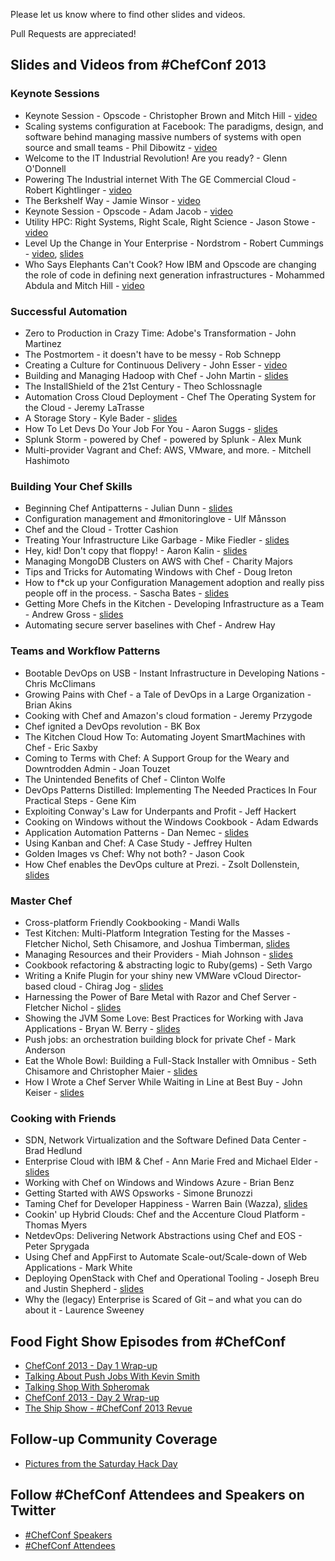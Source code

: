 Please let us know where to find other slides and videos.

Pull Requests are appreciated!

## Slides and Videos from \#ChefConf 2013
### Keynote Sessions
* Keynote Session - Opscode - Christopher Brown and Mitch Hill - [video](http://www.youtube.com/watch?v=erU1UOlmlvI)
* Scaling systems configuration at Facebook:  The paradigms, design, and software behind managing massive numbers of systems with open source and small teams - Phil Dibowitz - [video](http://www.youtube.com/watch?v=SYZ2GzYAw_Q)
* Welcome to the IT Industrial Revolution! Are you ready? - Glenn O'Donnell
* Powering The Industrial internet With The GE Commercial Cloud - Robert Kightlinger - [video](http://youtu.be/bapTyrdkuRA)
* The Berkshelf Way - Jamie Winsor - [video](http://youtu.be/hYt0E84kYUI)
* Keynote Session - Opscode - Adam Jacob - [video](http://youtu.be/Hb4y0EHfOFQ)
* Utility HPC: Right Systems, Right Scale, Right Science - Jason Stowe - [video](http://youtu.be/5vtVj5PIK_0)
* Level Up the Change in Your Enterprise - Nordstrom - Robert Cummings - [video](http://youtu.be/Ot5H2KfWAxI), [slides](http://www.slideshare.net/robc77/chefconf-2013-nordstrom-keynote)
* Who Says Elephants Can't Cook? How IBM and Opscode are changing the role of code in defining next generation infrastructures - Mohammed Abdula and Mitch Hill - [video](http://youtu.be/mBArai8EsEE)

### Successful Automation
* Zero to Production in Crazy Time: Adobe's Transformation - John Martinez
* The Postmortem - it doesn't have to be messy - Rob Schnepp
* Creating a Culture for Continuous Delivery - John Esser - [video](http://www.youtube.com/watch?v=f3s0gxp_RA4)
* Building and Managing Hadoop with Chef - John Martin - [slides](http://www.slideshare.net/tekbuddha/building-hadoop-with-chef)
* The InstallShield of the 21st Century - Theo Schlossnagle
* Automation Cross Cloud Deployment - Chef The Operating System for the Cloud - Jeremy LaTrasse
* A Storage Story - Kyle Bader - [slides](http://www.slideshare.net/kbader/a-storage-story-chef-conf2013)
* How To Let Devs Do Your Job For You - Aaron Suggs - [slides](https://speakerdeck.com/ktheory/how-to-let-developers-do-your-job-number-chefconf-2013)
* Splunk Storm - powered by Chef - powered by Splunk - Alex Munk
* Multi-provider Vagrant and Chef: AWS, VMware, and more. - Mitchell Hashimoto

### Building Your Chef Skills
* Beginning Chef Antipatterns - Julian Dunn - [slides](http://www.slideshare.net/JulianDunn/beginner-chef-antipatterns)
* Configuration management and #monitoringlove - Ulf Månsson
* Chef and the Cloud - Trotter Cashion
* Treating Your Infrastructure Like Garbage - Mike Fiedler - [slides](https://speakerdeck.com/miketheman/treating-your-infrastructure-like-garbage)
* Hey, kid! Don't copy that floppy! - Aaron Kalin - [slides](https://speakerdeck.com/martinisoft/hey-kid-dont-copy-that-floppy)
* Managing MongoDB Clusters on AWS with Chef - Charity Majors
* Tips and Tricks for Automating Windows with Chef - Doug Ireton
* How to f*ck up your Configuration Management adoption and really piss people off in the process. - Sascha Bates - [slides](https://speakerdeck.com/sbates/doom-your-chef-in-3-easy-steps)
* Getting More Chefs in the Kitchen - Developing Infrastructure as a Team - Andrew Gross - [slides](http://www.slideshare.net/andrewwgross/getting-morechefsinthekitchen)
* Automating secure server baselines with Chef - Andrew Hay

### Teams and Workflow Patterns
* Bootable DevOps on USB - Instant Infrastructure in Developing Nations - Chris McClimans
* Growing Pains with Chef - a Tale of DevOps in a Large Organization - Brian Akins
* Cooking with Chef and Amazon's cloud formation - Jeremy Przygode
* Chef ignited a DevOps revolution - BK Box
* The Kitchen Cloud How To: Automating Joyent SmartMachines with Chef - Eric Saxby
* Coming to Terms with Chef: A Support Group for the Weary and Downtrodden Admin - Joan Touzet
* The Unintended Benefits of Chef - Clinton Wolfe
* DevOps Patterns Distilled: Implementing The Needed Practices In Four Practical Steps - Gene Kim
* Exploiting Conway's Law for Underpants and Profit - Jeff Hackert
* Cooking on Windows without the Windows Cookbook - Adam Edwards
* Application Automation Patterns - Dan Nemec - [slides](https://docs.google.com/presentation/d/1GFezWsKxfKc5KVEj5BbTEZggFJeZZ9KjeV1uRA51n3c/pub?start=false&loop=false&delayms=3000)
* Using Kanban and Chef: A Case Study - Jeffrey Hulten
* Golden Images vs Chef: Why not both? - Jason Cook
* How Chef enables the DevOps culture at Prezi. - Zsolt Dollenstein, [slides](http://prezi.com/urjjss5dn2_b/chef-at-prezi/)
 
### Master Chef
* Cross-platform Friendly Cookbooking - Mandi Walls
* Test Kitchen: Multi-Platform Integration Testing for the Masses - Fletcher Nichol, Seth Chisamore, and Joshua Timberman, [slides](https://speakerdeck.com/fnichol/chefconf-2013-test-kitchen-multi-platform-integration-testing-for-the-masses)
* Managing Resources and their Providers - Miah Johnson - [slides](http://www.slideshare.net/rosekolodny/resources-and-providers-chef-conf-2013)
* Cookbook refactoring & abstracting logic to Ruby(gems) - Seth Vargo
* Writing a Knife Plugin for your shiny new VMWare vCloud Director-based cloud - Chirag Jog - [slides](http://www.slideshare.net/Clogeny/writing-a-knife-cloud-plugin-for-your-shiny-vmware-vcloud-director)
* Harnessing the Power of Bare Metal with Razor and Chef Server - Fletcher Nichol - [slides](https://speakerdeck.com/fnichol/chefconf-2013-harnessing-the-power-of-bare-metal-with-razor-and-chef-server)
* Showing the JVM Some Love: Best Practices for Working with Java Applications - Bryan W. Berry - [slides](https://speakerdeck.com/bryanwb/managing-java-applications-with-chef)
* Push jobs: an orchestration building block for private Chef - Mark Anderson
* Eat the Whole Bowl: Building a Full-Stack Installer with Omnibus - Seth Chisamore and Christopher Maier - [slides](https://speakerdeck.com/schisamo/eat-the-whole-bowl-building-a-full-stack-installer-with-omnibus)
* How I Wrote a Chef Server While Waiting in Line at Best Buy - John Keiser - [slides](http://johnkeiser.com/presentation/chef-zero)

### Cooking with Friends
* SDN, Network Virtualization and the Software Defined Data Center - Brad Hedlund
* Enterprise Cloud with IBM & Chef - Ann Marie Fred and Michael Elder - [slides](http://www.slideshare.net/MichaelElder/2013chef-conf-scdscov02)
* Working with Chef on Windows and Windows Azure - Brian Benz
* Getting Started with AWS Opsworks - Simone Brunozzi
* Taming Chef for Developer Happiness - Warren Bain (Wazza), [slides](http://www.rvl.io/thoughtcroft/taming-chef-for-developer-happiness/fullscreen)
* Cookin' up Hybrid Clouds:  Chef and the Accenture Cloud Platform - Thomas Myers
* NetdevOps: Delivering Network Abstractions using Chef and EOS - Peter Sprygada
* Using Chef and AppFirst to Automate Scale-out/Scale-down of Web Applications - Mark White
* Deploying OpenStack with Chef and Operational Tooling - Joseph Breu and Justin Shepherd - [slides](http://www.slideshare.net/jbreu/rackspace-private-cloud-presentation-for-chefconf-2013)
* Why the (legacy) Enterprise is Scared of Git – and what you can do about it - Laurence Sweeney

## Food Fight Show Episodes from \#ChefConf

* [ChefConf 2013 - Day 1 Wrap-up](http://foodfightshow.org/2013/04/chefconf-2013-day-1-wrap-up.html)
* [Talking About Push Jobs With Kevin Smith](http://foodfightshow.org/2013/04/chefconf-2013-talking-about-push-jobs-with-kevin-smith.html)
* [Talking Shop With Spheromak](http://foodfightshow.org/2013/04/chefconf-2013-talking-shop-with-spheromak.html)
* [ChefConf 2013 - Day 2 Wrap-up](http://foodfightshow.org/2013/04/chefconf-day-two-wrap-up.html)
* [The Ship Show - #ChefConf 2013 Revue](http://theshipshow.com/2013/05/chefconf-2013-revue/)

## Follow-up Community Coverage

* [Pictures from the Saturday Hack Day](http://t.co/rHJcQ3wBje)

## Follow \#ChefConf Attendees and Speakers on Twitter
* [\#ChefConf Speakers](https://twitter.com/ChefConf/chefconf-2013-speakers/members)
* [\#ChefConf Attendees](https://twitter.com/ChefConf/chefconf-2013-attendees/members)
